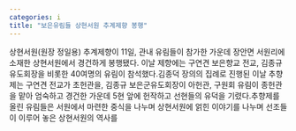 ```yaml
---
categories: i
title: "보은유림들 상현서원 추계제향 봉행"
---
```

상현서원(원장 정일용) 추계제향이 11일, 관내 유림들이 참가한 가운데 장안면 서원리에 소재한 상현서원에서 경건하게 봉행됐다. 이날 제향에는 구연견 보은향교 전교, 김종규 유도회장을 비롯한 40여명의 유림이 참석했다.김종덕 장의의 집례로 진행된 이날 추향제는 구연견 전교가 초헌관을, 김종규 보은군유도회장이 아헌관, 구원회 유림이 종헌관을 맡아 엄숙하고 경건한 가운데 5현 앞에 헌작하고 선현들의 유덕을 기렸다.추향제를 올린 유림들은 서원에서 마련한 중식을 나누며 상현서원에 얽힌 이야기를 나누며 선조들이 이루어 놓은 상현서원의 역사를